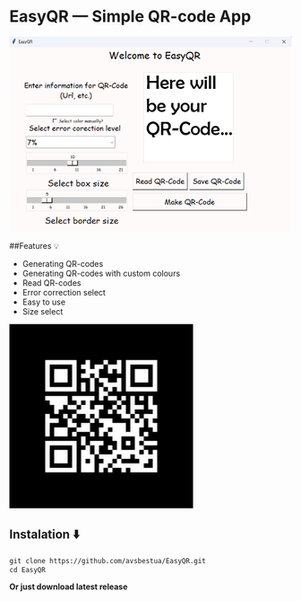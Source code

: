 # EasyQR — Simple QR-code App
![App](pics/main.png)

##Features 💡
- Generating QR-codes
- Generating QR-codes with custom colours
- Read QR-codes
- Error correction select
- Easy to use
- Size select

![QR-code](pics/qr_code.png)

## Instalation ⬇️
```
git clone https://github.com/avsbestua/EasyQR.git
cd EasyQR
```
**Or just download latest release**

